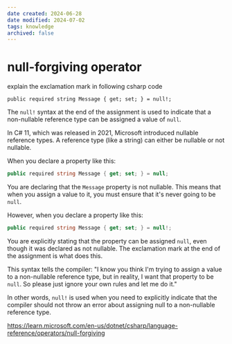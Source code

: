 ```yaml
---
date created: 2024-06-28
date modified: 2024-07-02
tags: knowledge
archived: false
---
```


# null-forgiving operator

explain the exclamation mark in following csharp code

```
public required string Message { get; set; } = null!;
```

The `null!` syntax at the end of the assignment is used to indicate that a non-nullable reference type can be assigned a value of `null`.

In C# 11, which was released in 2021, Microsoft introduced nullable reference types. A reference type (like a string) can either be nullable or not nullable.

When you declare a property like this:

```csharp
public required string Message { get; set; } = null;
```

You are declaring that the `Message` property is not nullable. This means that when you assign a value to it, you must ensure that it's never going to be `null`. 

However, when you declare a property like this:

```csharp
public required string Message { get; set; } = null!;
```

You are explicitly stating that the property can be assigned `null`, even though it was declared as not nullable. The exclamation mark at the end of the assignment is what does this.

This syntax tells the compiler: "I know you think I'm trying to assign a value to a non-nullable reference type, but in reality, I want that property to be `null`. So please just ignore your own rules and let me do it."

In other words, `null!` is used when you need to explicitly indicate that the compiler should not throw an error about assigning null to a non-nullable reference type.

https://learn.microsoft.com/en-us/dotnet/csharp/language-reference/operators/null-forgiving
